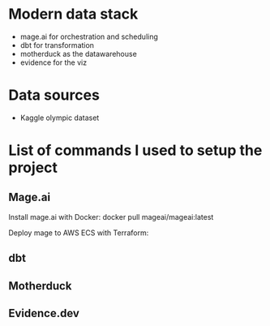 # Modern data stack

- mage.ai for orchestration and scheduling
- dbt for transformation
- motherduck as the datawarehouse
- evidence for the viz

# Data sources
- Kaggle olympic dataset

# List of commands I used to setup the project

## Mage.ai

Install mage.ai with Docker: docker pull mageai/mageai:latest

Deploy mage to AWS ECS with Terraform:

## dbt

## Motherduck

## Evidence.dev